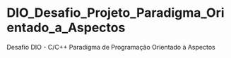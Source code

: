 # DIO_Desafio_Projeto_Paradigma_Orientado_a_Aspectos
Desafio DIO - C/C++ Paradigma de Programação Orientado à Aspectos
